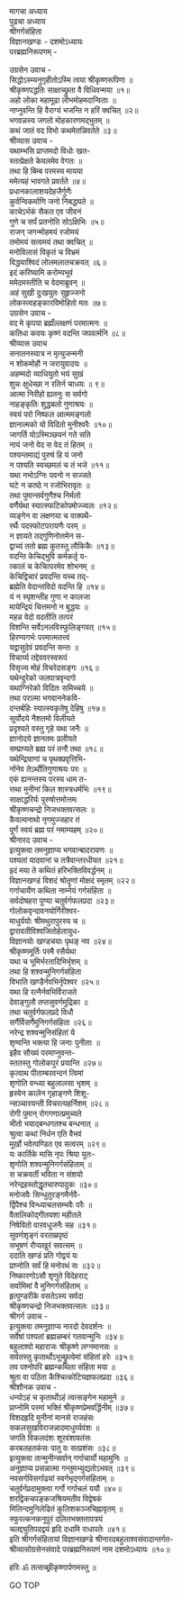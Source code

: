 मागचा अध्याय  
पुढचा अध्याय  
श्रीगर्गसंहिता  
विज्ञानखण्डः - दशमोऽध्यायः  
परब्रह्मनिरूपणम् -  
  
उग्रसेन उवाच -  
सिद्धोऽस्म्यनुगृहीतोऽस्मि त्वया श्रीकृष्णरूपिणा ॥  
श्रीकृष्णपद्धतिः साक्षाच्छ्रुता वै विधिवन्मया ॥१॥  
अहो लोका महामूढा लोभमोहमदान्विताः ॥  
नाप्नुवन्ति हि वैराग्यं भजन्ति न हरिं क्वचित् ॥२॥  
भगवन्नस्य जगतो मोहकारणमद्‌भुतम् ॥  
कथं जातं वद विभो कथमेतन्निवर्तते ॥३॥  
श्रीव्यास उवाच -  
यथाम्भसि प्राप्तमदो विधोः खत-  
     स्तत्प्रेक्षते केवलमेव वेगतः ॥  
तथा हि बिम्ब परमस्य मायया  
     ममेत्यहं भावगते प्रवर्तते ॥४॥  
प्रधानकालाशयदेहजैर्गुणैः  
     कुर्वन्विकर्माणि जनो निबद्ध्यते ॥  
काचेऽर्भकं सैकत एव जीवनं  
     गुणे च सर्पं प्रतनोति सोऽक्षिभिः ॥५॥  
राजन् जगन्मोहमयं रजोमयं  
     तमोमयं सत्वमयं तथा क्वचित् ॥  
मनोविलासं विकृतं च विभ्रमं  
     विद्ध्याश्विदं लोलमलातचक्रवत् ॥६॥  
इदं करिष्यामि करोम्यभूवं  
     ममेदमस्तीति च वेदमाब्रुवन् ॥  
अहं सुखी दुःखयुतः सुहृज्जनो  
     लोकस्त्वहङ्कारविमोहितो मतः ॥७॥  
उग्रसेन उवाच -  
वद मे कृपया ब्रह्मँल्लक्षणं परमात्मनः ॥  
कतिधा कवयः कृष्णं वदन्ति जपवर्त्मनि ॥८॥  
श्रीव्यास उवाच  
सनातनस्यात्र न मृत्युजन्मनी  
     न शोकमोहौ न जरायुवादयः ॥  
अहम्मदो व्याधियुतो भयं सुखं  
     शुचः क्षुधेच्छा न रतिर्न चाधयः ॥ ९॥  
आत्मा निरीहो ह्यतनुः स सर्वगो  
     नाहङ्कृतिः शुद्धबलो गुणाश्रयः ॥  
स्वयं परो निष्फल आत्ममङ्गलो  
     ज्ञानात्मको यो विदितो मुनीश्वरैः ॥१०॥  
जागर्ति योऽस्मिञ्छयनं गते सति  
     नायं जनो वेद स वेद तं हितम् ॥  
पश्यन्तमाद्यं पुरुषं हि यं जनो  
     न पश्यति स्वच्छमलं च तं भजे ॥११॥  
यथा नभोऽग्निः पवनो न सज्जते  
     घटे न काष्ठे न रजोभिरावृतः ॥  
तथा पुमान्सर्वगुणैश्च निर्मलो  
     वर्णैर्यथा स्यात्स्फटिकोपमोज्ज्वलः ॥१२॥  
व्यङ्गेन वा लक्षणया च वाक्पथै-  
     रर्थैः पदस्फोटपरायणैः परम् ॥  
न ज्ञायते तद्गुणिनोत्तमेन स-  
     द्वाच्यं ततो ब्रह्म कुतस्तु लौकिकैः ॥१३॥  
वदन्ति केचिद्भुवि कर्मकर्तृ य-  
     त्कालं च केचित्परमेव शोभनम् ॥  
केचिद्विचारं प्रवदन्ति यच्च तद्‌-  
     ब्रह्मेति वेदान्तविदो वदन्ति हि ॥१४॥  
यं न स्पृशन्तीह गुणा न कालजा  
     मायेन्द्रियं चित्तमनो न बुद्धयः ॥  
महन्न वेदो वदतीति तत्परं  
     विशन्ति सर्वेऽनलविस्फुलिङ्गवत् ॥१५॥  
हिरण्यगर्भः परमात्मतत्त्वं  
     यद्वासुदेवं प्रवदन्ति सन्तः ॥  
विचार्य्य तद्देववरस्वरूपं  
     विसृज्य मोहं विचरेदसङ्गः ॥१६॥  
यथेन्दुरेको जलपात्रवृन्दगो  
     यथाग्निरेको विदितः समिच्चये ॥  
तथा परात्मा भगवाननेकवि-  
     दन्तर्बहिः स्यात्स्वकृतेषु देहिषु ॥१७॥  
सूर्योदये नैशतमो विलीयते  
     प्रदृश्यते वस्तु गृहे यथा जनैः ॥  
ज्ञानोदये ज्ञानतमः प्रलीयते  
     सम्प्राप्यते ब्रह्म परं तनौ तथा ॥१८॥  
यथेन्द्रियाणां च पृथक्प्रवृत्तिभि-  
     र्नानेव तेऽर्थोतिगुणाश्रयः परः ॥  
एकं ह्यनन्तस्य परस्य धाम त-  
     त्तथा मुनीनां किल शास्त्रधर्मभिः ॥१९॥  
साक्षाद्धरिर्यः पुरुषोत्तमोत्तमः  
     श्रीकृष्णचन्द्रो निजभक्तवत्सलः ॥  
कैवल्यनाथो नृगमुज्जहार तं  
     पूर्णं स्वयं ब्रह्म परं नमाम्यहम् ॥२०॥  
श्रीनारद उवाच -  
इत्युक्त्वा तमनुज्ञाप्य भगवान्बादरायणः ॥  
पश्यतां यादवानां च तत्रैवान्तरधीयत ॥२१॥  
इदं मया ते कथितं हरिभक्तिविवर्द्धनम् ॥  
विज्ञानखण्डं विशदं श्रोतॄणां मोक्षदं स्मृतम् ॥२२॥  
गर्गाचार्येण कथिता नाम्नेयं गर्गसंहिता ॥  
सर्वदोषहरा पुण्या चतुर्वर्गफलप्रदा ॥२३॥  
गोलोकवृन्दावनयोर्गिरीश्वर-  
     माधुर्ययोः श्रीमथुरापुरस्य च ॥  
द्वारावतीविश्वजितोर्हलायुध-  
     विज्ञानयोः खण्डचयाः पृथङ् नव ॥२४॥  
श्रीकृष्णमूर्तिः परमै रसैर्यथा  
     यथा च भूमिर्भरतादिभिर्भृशम् ॥  
तथा हि शश्वन्मुनिगर्गसंहिता  
     विभाति खण्डैर्नवभिर्नृपेश्वर ॥२५॥  
यथा हि रत्नैर्नवभिर्विराजते  
     देवाङ्गुलौ तप्तसुवर्णमुद्रिका ॥  
तथा चतुर्वर्गफलप्रदे विधौ  
     सर्गैर्विसर्गैमुनिगर्गसंहिता ॥२६॥  
नरेन्द्र शश्वन्मुनिसंहितां ये  
     शृण्वन्ति भक्त्या हि जनाः पुनीताः ॥  
इहैव सौख्यं परमाप्नुवन्त-  
     स्ततस्तु गोलोकपुरं प्रयान्ति ॥२७॥  
कृत्वाथ पीताम्बरवन्दनं त्विमां  
     शृणोति वन्ध्या बहुलालसा भृशम् ॥  
हृस्वेन कालेन गृहाङ्गणे शिशू-  
     न्सञ्चारयन्ती विचरत्यहर्निशम् ॥२८॥  
रोगी पुमान् रोगगणात्प्रमुच्यते  
     भीतो भयाद्‌बन्धगतश्च बन्धनात् ॥  
श्रुत्वा कथां निर्धन एति वैभवं  
     मूर्खो भवेत्पण्डित एव सत्वरम् ॥२९॥  
यः कार्तिके मासि नृपः श्रिया युतः-  
     शृणोति शश्वन्मुनिगर्गसंहिताम् ॥  
स चक्रवर्ती भविता न संशयो  
     नरेन्द्रहस्तोद्धृतचारुपादुकः ॥३०॥  
मनोजवैः सिन्धुतुरङ्गमैर्नवै-  
     र्द्विपैश्च विन्ध्याचलसम्भवैः परैः ॥  
वैतालिकोद्‌गीतयशा महीतले  
     निषेवितो वारवधूजनैः सह ॥३१॥  
सुवर्णशृङ्गं वरताम्रपृष्ठं  
     सभूषणं रौप्यखुरं सवत्सम् ॥  
ददाति खण्डं प्रति गोद्वयं यः  
     प्राप्नोति सर्वं हि मनोरथं सः ॥३२॥  
निष्कारणोऽसौ शृणुते विदेहराट्  
     सर्वामिमां वै मुनिगर्गसंहिताम् ॥  
हृत्पुण्डरीके वसतेऽस्य सर्वदा  
     श्रीकृष्णचन्द्रो निजभक्तवत्सलः ॥३३॥  
श्रीगर्ग उवाच -  
इत्युक्त्वा तमनुज्ञाप्य नारदो देवदर्शनः ॥  
सर्वेषां पश्यतां ब्रह्मन्नम्बरं गतवान्मुनिः ॥३४॥  
बहुलाश्वो महाराजः श्रीकृष्णे लग्नमानसः ॥  
सर्वतस्तु कृतार्थोऽभूच्छ्रुत्वेमां संहितां हरेः ॥३५॥  
तव पश्नोपरि ब्रह्मन्कथिता संहिता मया ॥  
श्रुता वा पठिता कैश्चित्कोटियज्ञफलप्रदा ॥३६॥  
श्रीशौनक उवाच -  
धन्योऽहं च कृतार्थोऽहं त्वत्सङ्गेन महामुने ॥  
प्राप्नोमि परमां भक्तिं श्रीकृष्णप्रेमवर्द्धिनीम् ॥३७॥  
विशदहृदि मुनीनां मानसे राजहंसः  
     सकलसुखविराजन्नादमाधुर्य्यवंशः ॥  
जगति विकलदंशः शूरवंशावतंसः  
     करबलहतकंसः पातु वः सत्प्रशंसः ॥३८॥  
इत्युक्त्वा तान्मुनीन्सर्वान् गर्गाचार्यो महामुनिः ॥  
अनुज्ञाप्य प्रसन्नात्मा गन्तुमभ्युद्यतोऽभवत् ॥३९॥  
नवसर्गविसर्गाढ्यां स्वर्गभृद्‌गर्गसंहिताम् ॥  
चतुर्वर्गप्रदामुक्त्वा गर्गो गर्गाचलं ययौ ॥४०॥  
शरद्विकचपङ्कजश्रियमतीव विद्वेषकं  
     मिलिन्दमुनिलेढितं कुलिशकञ्जचिह्नावृतम् ॥  
स्फुरत्कनकनूपुरं दलितभक्ततापत्रयं  
     चलद्द्युतिपदद्वयं हृदि दधामि राधापतेः ॥४१॥  
इति श्रीगर्गसंहितायां विज्ञानखण्डे श्रीनारदबहुलाश्वसंवादान्तर्गत-  
श्रीव्यासोग्रसेनसंवादे परब्रह्मनिरूपणं नाम दशमोऽध्यायः ॥१०॥  
  
हरिः ॐ तत्सच्छ्रीकृष्णार्पणमस्तु ॥  
  
GO TOP
